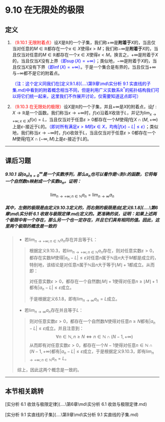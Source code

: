 # 9.10 在无限处的极限

## 定义

1. <font color=red>（9.10.1 无限附着点）</font>设$X$是$\mathbb R$的一个子集，我们称$+\infty$是**附着于**$X$的，当且仅当对任意的$M\in\mathbb R$都存在一个$x\in X$使得$x>M$；我们称$-\infty$是**附着于**$X$的，当且仅当对任意的$M\in\mathbb R$都存在一个$x\in X$使得$x<M$。换言之，$+\infty$是附着于$X$的，当且仅当$X$没有上界<font color=blue>（即$\sup(X)=+\infty$）</font>；类似地，$-\infty$是附着于$X$的，当且仅当$X$没有下界<font color=blue>（即$\inf(X)=+\infty$）</font>。于是一个集合是有界的，当且仅当$+\infty$与$-\infty$都不是它的附着点。

   <font color=blue>（注：这个定义同我们在[定义9.1.8](..\..\第9章\md\实分析 9.1 实直线的子集.md)中看到的附着概念相当不同，但是利用广义实数系$\mathbb R^*$的拓扑结构我们可以将它们统一起来，这里我们不作展开讨论，仅需要知道这点即可）</font>

1. <font color=red>（9.10.3 在无限处的极限）</font>设$X$是$\mathbb R$的一个子集，并且$+\infty$是$X$的附着点，设$f:X\to\mathbb R$是一个函数。我们称当$x\to+\infty$时，$f(x)$沿着$X$收敛于$L$，并记为$\displaystyle\lim_{x\to+\infty;x\in X}f(x)=L$，当且仅当对于任意$\varepsilon>0$都存在一个$M$使得$f$在$X\cap(M,+\infty)$上是$\varepsilon$-接近于$L$的。<font color=blue>（即对所有满足$x>M$的$x\in X$，均有$|f(x)-L|\leq\varepsilon$）</font>；类似地，我们称当$x\to-\infty$时，$f(x)$收敛于$L$，当且仅当对于任意$\varepsilon>0$都存在一个$M$使得$f$在$X\cap(-\infty,M)$上是$\varepsilon$-接近于$L$的。

---

## 课后习题

##### 9.10.1 设$(a_n)_{n=0}^\infty$是一个实数序列，那么$a_n$也可以看作是$\mathbb N$到$\mathbb R$的函数，它将每一个自然数$n$映射成一个实数$a_n$。证明：

$$
\lim_{n\to+\infty;n\in\mathbb N}a_n=\lim_{n\to\infty}a_n
$$

##### 其中，左侧的极限是由定义9.10.3定义的，而右侧的极限是由[定义6.1.8](..\..\第6章\md\实分析 6.1 收敛与极限定律.md)定义的。更准确的说，证明：如果上述两个极限中有一个存在，那么另一个也一定存在，并且它们具有相同的值。因此，这里两个极限的概念是一致的

> * 若$\displaystyle\lim_{n\to+\infty;n\in\mathbb N}a_n$存在并且等于$L$：
>
> > 根据定义9.10.3，若$\displaystyle\lim_{n\to+\infty;n\in\mathbb N}a_n$存在，则对任意实数$\varepsilon>0$，都存在实数$M$使得$|a_n-L|\leq\varepsilon$对任意$n$属于$\mathbb N$且$n$大于$M$都是成立的，特别地，该结论是对任意$n$属于$\mathbb N$且$n$大于等于$\lfloor M\rfloor+1$都成立。从而即：
> >
> > 对任意实数$\varepsilon>0$，都存在一个自然数$\lfloor M\rfloor+1$使得对任意$n\geq\lfloor M\rfloor+1$都有$|a_n-L|\leq\varepsilon$成立。
> >
> > 于是根据定义6.1.8，即有$\displaystyle\lim_{n\to\infty}a_n=L$成立。
>
> * 若$\displaystyle\lim_{n\to\infty}a_n$存在并且等于$L$：
>
> > 则对任意实数$\varepsilon>0$，都存在一个自然数$N$使得对任意$n\geq N$都有$|a_n-L|\leq\varepsilon$成立。并且注意到：
> > $$
> > \forall n\in\mathbb N,n\geq N\iff n\in\mathbb N\cap(N-1,+\infty)
> > $$
> > 从而即有对任意实数$\varepsilon>0$，都存在一个$N-1$使得对任意$n\in\mathbb N\cap(N-1,+\infty)$都有$|a_n-L|\leq\varepsilon$成立，于是根据定义9.10.3，即有$\displaystyle\lim_{n\to+\infty;n\in\mathbb N}a_n=L$。
>
> 综上，因此这两个概念是一致的。

---

## 本节相关跳转

[实分析 6.1 收敛与极限定律](..\..\第6章\md\实分析 6.1 收敛与极限定律.md)

[实分析 9.1 实直线的子集](..\..\第9章\md\实分析 9.1 实直线的子集.md)